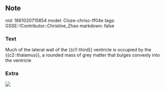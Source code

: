 ## Note
nid: 1661020715854
model: Cloze-chrisc-ff04e
tags: GSSE::!Contributor::Christine_Zhao
markdown: false

### Text
<div>
  <div>
    <div>
      <div>
        Much of the lateral wall of the {{c1::third}} ventricle is
        occupied by the {{c2::thalamus}}, a rounded mass of grey
        matter that bulges convexly into the ventricle
      </div>
    </div>
  </div>
</div>

### Extra
<img src="Screen%20Shot%202021-09-13%20at%2011.36.59%20am.png">
